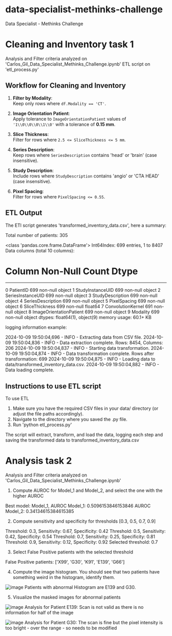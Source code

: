 # data-specialist-methinks-challenge
Data Specialist - Methinks Challenge

# Cleaning and Inventory task 1

Analysis and Filter criteria analyzed on 'Carlos_Gil_Data_Specialist_Methinks_Challenge.ipynb'
ETL script on 'etl_process.py'

## Workflow for Cleaning and Inventory

1. **Filter by Modality**:  
   Keep only rows where `df.Modality == 'CT'`.

2. **Image Orientation Patient**:  
   Apply tolerance to `ImageOrientationPatient` values of `'1\\0\\0\\0\\1\\0'` with a tolerance of **0.15 mm**.

3. **Slice Thickness**:  
   Filter for rows where `2.5 <= SliceThickness <= 5 mm`.

4. **Series Description**:  
   Keep rows where `SeriesDescription` contains 'head' or 'brain' (case insensitive).

5. **Study Description**:  
   Include rows where `StudyDescription` contains 'angio' or 'CTA HEAD' (case insensitive).

6. **Pixel Spacing**:  
   Filter for rows where `PixelSpacing <= 0.55`.

## ETL Output

The ETl script generates 'transformed_inventory_data.csv', here a summary:

Total number of patients: 305

<class 'pandas.core.frame.DataFrame'>
Int64Index: 699 entries, 1 to 8407
Data columns (total 10 columns):
 #   Column                   Non-Null Count  Dtype  
---  ------                   --------------  -----  
 0   PatientID                699 non-null    object 
 1   StudyInstanceUID         699 non-null    object 
 2   SeriesInstanceUID        699 non-null    object 
 3   StudyDescription         699 non-null    object 
 4   SeriesDescription        699 non-null    object 
 5   PixelSpacing             699 non-null    object 
 6   SliceThickness           699 non-null    float64
 7   ConvolutionKernel        691 non-null    object 
 8   ImageOrientationPatient  699 non-null    object 
 9   Modality                 699 non-null    object 
dtypes: float64(1), object(9)
memory usage: 60.1+ KB

logging information example:

2024-10-09 19:50:04,696 - INFO - Extracting data from CSV file.
2024-10-09 19:50:04,836 - INFO - Data extraction complete. Rows: 8454, Columns: 206
2024-10-09 19:50:04,837 - INFO - Starting data transformation.
2024-10-09 19:50:04,874 - INFO - Data transformation complete. Rows after transformation: 699
2024-10-09 19:50:04,875 - INFO - Loading data to data/transformed_inventory_data.csv.
2024-10-09 19:50:04,882 - INFO - Data loading complete.

## Instructions to use ETL script
To use ETL 
1. Make sure you have the required CSV files in your data/ directory (or adjust the file paths accordingly).
2. Navigate to the directory where you saved the .py file.
3. Run 'python etl_process.py'

The script will extract, transform, and load the data, logging each step and saving the transformed data to transformed_inventory_data.csv

# Analysis task 2

Analysis and Filter criteria analyzed on 'Carlos_Gil_Data_Specialist_Methinks_Challenge.ipynb'

1. Compute AUROC for Model_1 and Model_2, and select the one with the higher AUROC 

Best model: Model_1, 
AUROC Model_1: 0.5096153846153846 
AUROC Model_2: 0.34134615384615385 

2. Compute sensitivity and specificity for thresholds [0.3, 0.5, 0.7, 0.9] 

Threshold: 0.3, Sensitivity: 0.67, Specificity: 0.42
Threshold: 0.5, Sensitivity: 0.42, Specificity: 0.54
Threshold: 0.7, Sensitivity: 0.25, Specificity: 0.81
Threshold: 0.9, Sensitivity: 0.12, Specificity: 0.92
Selected threshold: 0.7 

3. Select False Positive patients with the selected threshold 

False Positive patients: ['X99', 'G30', 'K91', 'E139', 'G66']

4. Compute the image histogram. You should see that two patients have something weird in the histogram, identify them.

![image](https://github.com/user-attachments/assets/3beeac15-c334-4927-8999-9ec6ffe9c035)
Patients with abnormal Histogram are E139 and G30.

5. Visualize the masked images for abnormal patients

![image](https://github.com/user-attachments/assets/7faa40f6-4966-4701-923e-6eacc0a12115)
Analysis for Patient E139:
Scan is not valid as there is no information for half of the image

![image](https://github.com/user-attachments/assets/e2f29ed0-6a4a-43c4-973d-bfd81aa6b95a)
Analysis for Patient G30:
The scan is fine but the pixel intensity is too bright - over the range - so needs to be modified

